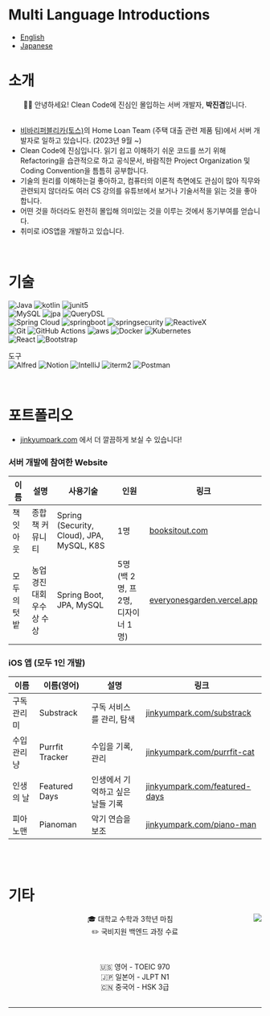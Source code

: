 # Multi Language Introductions
- [English](https://github.com/jinkyumpark/jinkyumpark/blob/main/README-en.md)
- [Japanese](https://github.com/jinkyumpark/jinkyumpark/blob/main/README-jp.md)

# 소개
<p align="center">  
  🙋‍♂️ 안녕하세요! Clean Code에 진심인 몰입하는 서버 개발자, <b>박진겸</b>입니다.
  <br/><br/>

  - [비바리퍼블리카(토스)](https://toss.im/)의 Home Loan Team (주택 대출 관련 제품 팀)에서 서버 개발자로 일하고 있습니다. (2023년 9월 ~)
  - Clean Code에 진심입니다. 읽기 쉽고 이해하기 쉬운 코드를 쓰기 위해 Refactoring을 습관적으로 하고 공식문서, 바람직한 Project Organization 및 Coding Convention을 틈틈히 공부합니다.
  - 기술의 원리를 이해하는걸 좋아하고, 컴퓨터의 이론적 측면에도 관심이 많아 직무와 관련되지 않더라도 여러 CS 강의를 유튜브에서 보거나 기술서적을 읽는 것을 좋아합니다.
  - 어떤 것을 하더라도 완전히 몰입해 의미있는 것을 이루는 것에서 동기부여를 얻습니다.
  - 취미로 iOS앱을 개발하고 있습니다.  
</p>

<br/>

# 기술
![Java](https://img.shields.io/badge/Java-ED8B00?style=for-the-badge&logo=java&logoColor=white)
![kotlin](https://img.shields.io/badge/Kotlin-0095D5?&style=for-the-badge&logo=kotlin&logoColor=white)
![junit5](https://img.shields.io/badge/JUnit5-25A162?style=for-the-badge&logo=JUnit5&logoColor=white)
<br/>
![MySQL](https://img.shields.io/badge/MySQL-4479A1?style=for-the-badge&logo=MySQL&logoColor=white)
![jpa](https://img.shields.io/badge/JPA-%236DB33F.svg?style=for-the-badge&logo=spring&logoColor=white)
![QueryDSL](https://img.shields.io/badge/querydsl-white.svg?style=for-the-badge&logo=querydsl&logoColor=black)
<br/>
![Spring Cloud](https://img.shields.io/badge/SpringCloud-%236DB33F.svg?style=for-the-badge&logo=spring&logoColor=white)
![springboot](https://img.shields.io/badge/Springboot-6DB33F?style=for-the-badge&logo=SpringBoot&logoColor=white)
![springsecurity](https://img.shields.io/badge/Spring_Security-6DB33F?style=for-the-badge&logo=Spring-Security&logoColor=white)
![ReactiveX](https://img.shields.io/badge/ReactiveX(Webflux)-B7178C?style=for-the-badge&logo=ReactiveX&logoColor=white)
<br/>
![Git](https://img.shields.io/badge/Git-F05032?style=for-the-badge&logo=Git&logoColor=white)
![GitHub Actions](https://img.shields.io/badge/github%20actions-%232671E5.svg?style=for-the-badge&logo=githubactions&logoColor=white)
![aws](https://img.shields.io/badge/Amazon_AWS-FF9900?style=for-the-badge&logo=amazonaws&logoColor=white)
![Docker](https://img.shields.io/badge/Docker-2496ED?style=for-the-badge&logo=Docker&logoColor=white)
![Kubernetes](https://img.shields.io/badge/kubernetes-%23326ce5.svg?style=for-the-badge&logo=kubernetes&logoColor=white)
<br/>
![React](https://img.shields.io/badge/React-007396?style=for-the-badge&logo=React&logoColor=white)
![Bootstrap](https://img.shields.io/badge/bootstrap-7952B3?style=for-the-badge&logo=bootstrap&logoColor=white)

도구 <br/>
![Alfred](https://img.shields.io/badge/alfred-%235C1F87.svg?style=for-the-badge&logo=alfred)
![Notion](https://img.shields.io/badge/Notion-%23000000.svg?style=for-the-badge&logo=notion&logoColor=white)
![IntelliJ](https://img.shields.io/badge/IntelliJ-000000.svg?style=for-the-badge&logo=intellij-idea&logoColor=white)
![iterm2](https://img.shields.io/badge/iterm2-%23000000?style=for-the-badge&logo=iterm2&logoColor=white)
![Postman](https://img.shields.io/badge/Postman-FF6C37?style=for-the-badge&logo=postman&logoColor=white)

<br/>

# 포트폴리오
- [jinkyumpark.com](https://jinkyumpark.com) 에서 더 깔끔하게 보실 수 있습니다!

### 서버 개발에 참여한 Website 
| 이름 | 설명 | 사용기술 | 인원 | 링크 |
| - | - | - | - | - |
| 책잇아웃 | 종합 책 커뮤니티 | Spring (Security, Cloud), JPA, MySQL, K8S | 1명 | [booksitout.com](https://booksitout.com) |
| 모두의 텃밭 | 농업경진대회 우수상 수상 | Spring Boot, JPA, MySQL | 5명 (백 2명, 프 2명, 디자이너 1명) | [everyonesgarden.vercel.app](https://everyonesgarden.vercel.app) |

### iOS 앱 (모두 1인 개발)
| 이름 | 이름(영어) | 설명 | 링크 |
| - | - | - | - |
| 구독 관리미 | Substrack | 구독 서비스를 관리, 탐색 | [jinkyumpark.com/substrack](https://jinkyumpark.com/product/substrack) |
| 수입 관리냥 | Purrfit Tracker | 수입을 기록, 관리 | [jinkyumpark.com/purrfit-cat](https://jinkyumpark.com/portfolio/purrfit-tracker) |
| 인생의 날 | Featured Days | 인생에서 기억하고 싶은 날들 기록 | [jinkyumpark.com/featured-days](https://jinkyumpark.com/portfolio/featured-days) |
| 피아노맨 | Pianoman | 악기 연습을 보조 | [jinkyumpark.com/piano-man](https://jinkyumpark.com/portfolio/piano-man) |

<br/>
<br/>

# 기타
<div align="center">
<img align="right" src="https://github-readme-stats-sigma-five.vercel.app/api/top-langs/?username=jinkyumpark&langs_count=8&layout=compact&theme=dracula"/>

🎓 대학교 수학과 3학년 마침
  <br/>
✏️ 국비지원 백엔드 과정 수료 <br/>
  
  <br/>
  
🇺🇸 영어 - TOEIC 970
  <br/>
🇯🇵 일본어 - JLPT N1
  <br/>
🇨🇳 중국어 - HSK 3급
  <br/><br/>
</div>
<hr/>
